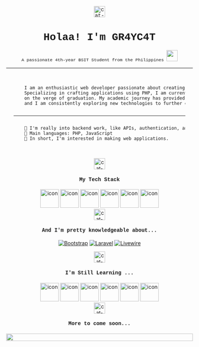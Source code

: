 <div align="center" style="font-family: 'Courier New', Courier, monospace;">
<!--     <img src="https://avatars.githubusercontent.com/u/89961436?v=4" /> -->
    <div align="center">
        <img src="https://media.tenor.com/YS953_mYCQ4AAAAj/kitty-kitty-paw.gif" alt="cat-foot" width="30" height="30"/>
    </div>
    <h1>Holaa! I'm GR4YC4T</h1>
    <small>A passionate 4th-year BSIT Student from the Philippines <img src="https://media.baamboozle.com/uploads/images/206818/1616118396_73840_gif-url.gif" width=auto height=30></small>
</div>

<hr>

<pre style="font-size: 12px; margin: 20px;">
<p>
    I am an enthusiastic web developer passionate about creating impactful digital experiences. 
    Specializing in crafting applications using PHP, I am currently a fourth-year BSIT student 
    on the verge of graduation. My academic journey has provided me with a solid foundation, 
    and I am consistently exploring new technologies to further enhance my skills.
    <hr>
    📝 I'm really into backend work, like APIs, authentication, and server-side logic.
    🌟 Main languages: PHP, JavaScript
    🚩 In short, I'm interested in making web applications.
</p>
</pre>

<div align="center">
    <img src="https://media.tenor.com/YS953_mYCQ4AAAAj/kitty-kitty-paw.gif" alt="cat-foot" width="30" height="30"/>
    <h4 style="font-family: 'Courier New', Courier, monospace; font-weight: bold;">My Tech Stack</h4>
</div>

<div align="center">
    <img src="https://techstack-generator.vercel.app/js-icon.svg" alt="icon" width="50" height="50" />
    <img src="https://techstack-generator.vercel.app/mysql-icon.svg" alt="icon" width="50" height="50" />
    <img src="https://techstack-generator.vercel.app/prettier-icon.svg" alt="icon" width="50" height="50" />
    <img src="https://techstack-generator.vercel.app/restapi-icon.svg" alt="icon" width="50" height="50" />
    <img src="https://techstack-generator.vercel.app/nginx-icon.svg" alt="icon" width="50" height="50" />
    <img src="https://techstack-generator.vercel.app/sass-icon.svg" alt="icon" width="50" height="50" />
</div>

<div align="center">
    <img src="https://media.tenor.com/YS953_mYCQ4AAAAj/kitty-kitty-paw.gif" alt="cat-foot" width="30" height="30"/>
    <h4 style="font-family: 'Courier New', Courier, monospace; font-weight: medium;">And I'm pretty knowledgeable about...</h4>
</div>

<div align="center">
    <p>
     <a href="https://getbootstrap.com/"><img alt="Bootstrap" src="https://img.shields.io/badge/Bootstrap-v.5.3-violet?logo=bootstrap"></a>
    <a href="https://laravel.com/"><img alt="Laravel" src="https://img.shields.io/badge/Laravel-v.10-orange?logo=laravel"></a>
    <a href="https://livewire.laravel.com/"><img alt="Livewire" src="https://img.shields.io/badge/Livewire-v.3-violet?logo=livewire"></a>
</p>
</div>

<div align="center">
    <img src="https://media.tenor.com/YS953_mYCQ4AAAAj/kitty-kitty-paw.gif" alt="cat-foot" width="30" height="30"/>
    <h4 style="font-family: 'Courier New', Courier, monospace; font-weight: bold;">I'm Still Learning ...</h4>
</div>

<div align="center">
    <img src="https://techstack-generator.vercel.app/react-icon.svg" alt="icon" width="50" height="50" />
    <img src="https://techstack-generator.vercel.app/ts-icon.svg" alt="icon" width="50" height="50" />
    <img src="https://techstack-generator.vercel.app/python-icon.svg" alt="icon" width="50" height="50" />
    <img src="https://techstack-generator.vercel.app/docker-icon.svg" alt="icon" width="50" height="50" />
    <img src="https://techstack-generator.vercel.app/aws-icon.svg" alt="icon" width="50" height="50" />
    <img src="https://techstack-generator.vercel.app/github-icon.svg" alt="icon" width="50" height="50" />

</div>

<div align="center">
    <img src="https://media.tenor.com/YS953_mYCQ4AAAAj/kitty-kitty-paw.gif" alt="cat-foot" width="30" height="30"/>
    <h4 style="font-family: 'Courier New', Courier, monospace; font-weight: bold;">More to come soon...</h4>
</div>

<img src="https://i.imgur.com/dBaSKWF.gif" height="20" width="100%">

<br>
